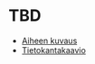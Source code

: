 # TBD

* [Aiheen kuvaus](/dokumentaatio/kuvaus.md)
* [Tietokantakaavio](/dokumentaatio/tietokanta.png)
